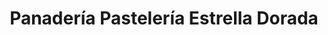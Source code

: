---
title: "Panadería Pastelería Estrella Dorada"
url: /chapinero/panaderia-pasteleria-estrella-dorada/
shop: panadería
---